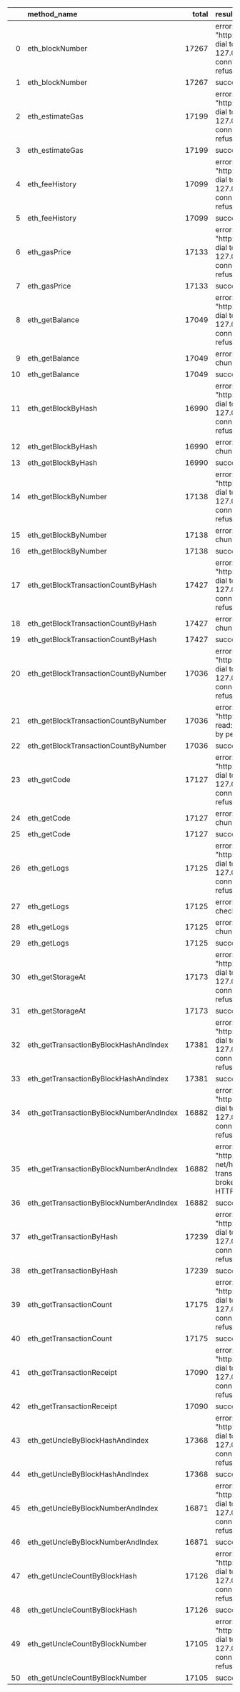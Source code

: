 |    | method_name                             |   total | result                                                                                                              |   count |   percentage |
|---:|:----------------------------------------|--------:|:--------------------------------------------------------------------------------------------------------------------|--------:|-------------:|
|  0 | eth_blockNumber                         |   17267 | error: Post "http://localhost:8545": dial tcp 127.0.0.1:8545: connect: connection refused                           |     124 |  0.00718133  |
|  1 | eth_blockNumber                         |   17267 | success                                                                                                             |   17143 |  0.992819    |
|  2 | eth_estimateGas                         |   17199 | error: Post "http://localhost:8545": dial tcp 127.0.0.1:8545: connect: connection refused                           |     128 |  0.00744229  |
|  3 | eth_estimateGas                         |   17199 | success                                                                                                             |   17071 |  0.992558    |
|  4 | eth_feeHistory                          |   17099 | error: Post "http://localhost:8545": dial tcp 127.0.0.1:8545: connect: connection refused                           |     131 |  0.00766127  |
|  5 | eth_feeHistory                          |   17099 | success                                                                                                             |   16968 |  0.992339    |
|  6 | eth_gasPrice                            |   17133 | error: Post "http://localhost:8545": dial tcp 127.0.0.1:8545: connect: connection refused                           |     138 |  0.00805463  |
|  7 | eth_gasPrice                            |   17133 | success                                                                                                             |   16995 |  0.991945    |
|  8 | eth_getBalance                          |   17049 | error: Post "http://localhost:8545": dial tcp 127.0.0.1:8545: connect: connection refused                           |     135 |  0.00791835  |
|  9 | eth_getBalance                          |   17049 | error: invalid byte in chunk length                                                                                 |       1 |  5.86545e-05 |
| 10 | eth_getBalance                          |   17049 | success                                                                                                             |   16913 |  0.992023    |
| 11 | eth_getBlockByHash                      |   16990 | error: Post "http://localhost:8545": dial tcp 127.0.0.1:8545: connect: connection refused                           |     136 |  0.00800471  |
| 12 | eth_getBlockByHash                      |   16990 | error: invalid byte in chunk length                                                                                 |     105 |  0.00618011  |
| 13 | eth_getBlockByHash                      |   16990 | success                                                                                                             |   16749 |  0.985815    |
| 14 | eth_getBlockByNumber                    |   17138 | error: Post "http://localhost:8545": dial tcp 127.0.0.1:8545: connect: connection refused                           |     152 |  0.00886918  |
| 15 | eth_getBlockByNumber                    |   17138 | error: invalid byte in chunk length                                                                                 |      40 |  0.00233399  |
| 16 | eth_getBlockByNumber                    |   17138 | success                                                                                                             |   16946 |  0.988797    |
| 17 | eth_getBlockTransactionCountByHash      |   17427 | error: Post "http://localhost:8545": dial tcp 127.0.0.1:8545: connect: connection refused                           |     139 |  0.00797613  |
| 18 | eth_getBlockTransactionCountByHash      |   17427 | error: invalid byte in chunk length                                                                                 |       1 |  5.73822e-05 |
| 19 | eth_getBlockTransactionCountByHash      |   17427 | success                                                                                                             |   17287 |  0.991966    |
| 20 | eth_getBlockTransactionCountByNumber    |   17036 | error: Post "http://localhost:8545": dial tcp 127.0.0.1:8545: connect: connection refused                           |     136 |  0.00798309  |
| 21 | eth_getBlockTransactionCountByNumber    |   17036 | error: Post "http://localhost:8545": read: connection reset by peer                                                 |       1 |  5.86992e-05 |
| 22 | eth_getBlockTransactionCountByNumber    |   17036 | success                                                                                                             |   16899 |  0.991958    |
| 23 | eth_getCode                             |   17127 | error: Post "http://localhost:8545": dial tcp 127.0.0.1:8545: connect: connection refused                           |     129 |  0.00753197  |
| 24 | eth_getCode                             |   17127 | error: invalid byte in chunk length                                                                                 |      92 |  0.00537164  |
| 25 | eth_getCode                             |   17127 | success                                                                                                             |   16906 |  0.987096    |
| 26 | eth_getLogs                             |   17125 | error: Post "http://localhost:8545": dial tcp 127.0.0.1:8545: connect: connection refused                           |     146 |  0.00852555  |
| 27 | eth_getLogs                             |   17125 | error: gzip: invalid checksum                                                                                       |     126 |  0.00735766  |
| 28 | eth_getLogs                             |   17125 | error: invalid byte in chunk length                                                                                 |      90 |  0.00525547  |
| 29 | eth_getLogs                             |   17125 | success                                                                                                             |   16763 |  0.978861    |
| 30 | eth_getStorageAt                        |   17173 | error: Post "http://localhost:8545": dial tcp 127.0.0.1:8545: connect: connection refused                           |     111 |  0.00646363  |
| 31 | eth_getStorageAt                        |   17173 | success                                                                                                             |   17062 |  0.993536    |
| 32 | eth_getTransactionByBlockHashAndIndex   |   17381 | error: Post "http://localhost:8545": dial tcp 127.0.0.1:8545: connect: connection refused                           |     134 |  0.00770957  |
| 33 | eth_getTransactionByBlockHashAndIndex   |   17381 | success                                                                                                             |   17247 |  0.99229     |
| 34 | eth_getTransactionByBlockNumberAndIndex |   16882 | error: Post "http://localhost:8545": dial tcp 127.0.0.1:8545: connect: connection refused                           |     119 |  0.00704893  |
| 35 | eth_getTransactionByBlockNumberAndIndex |   16882 | error: Post "http://localhost:8545": net/http: HTTP/1.x transport connection broken: malformed HTTP response "1144" |       1 |  5.92347e-05 |
| 36 | eth_getTransactionByBlockNumberAndIndex |   16882 | success                                                                                                             |   16762 |  0.992892    |
| 37 | eth_getTransactionByHash                |   17239 | error: Post "http://localhost:8545": dial tcp 127.0.0.1:8545: connect: connection refused                           |     142 |  0.00823714  |
| 38 | eth_getTransactionByHash                |   17239 | success                                                                                                             |   17097 |  0.991763    |
| 39 | eth_getTransactionCount                 |   17175 | error: Post "http://localhost:8545": dial tcp 127.0.0.1:8545: connect: connection refused                           |     136 |  0.00791849  |
| 40 | eth_getTransactionCount                 |   17175 | success                                                                                                             |   17039 |  0.992082    |
| 41 | eth_getTransactionReceipt               |   17090 | error: Post "http://localhost:8545": dial tcp 127.0.0.1:8545: connect: connection refused                           |     138 |  0.0080749   |
| 42 | eth_getTransactionReceipt               |   17090 | success                                                                                                             |   16952 |  0.991925    |
| 43 | eth_getUncleByBlockHashAndIndex         |   17368 | error: Post "http://localhost:8545": dial tcp 127.0.0.1:8545: connect: connection refused                           |     149 |  0.008579    |
| 44 | eth_getUncleByBlockHashAndIndex         |   17368 | success                                                                                                             |   17219 |  0.991421    |
| 45 | eth_getUncleByBlockNumberAndIndex       |   16871 | error: Post "http://localhost:8545": dial tcp 127.0.0.1:8545: connect: connection refused                           |     145 |  0.00859463  |
| 46 | eth_getUncleByBlockNumberAndIndex       |   16871 | success                                                                                                             |   16726 |  0.991405    |
| 47 | eth_getUncleCountByBlockHash            |   17126 | error: Post "http://localhost:8545": dial tcp 127.0.0.1:8545: connect: connection refused                           |     142 |  0.00829149  |
| 48 | eth_getUncleCountByBlockHash            |   17126 | success                                                                                                             |   16984 |  0.991709    |
| 49 | eth_getUncleCountByBlockNumber          |   17105 | error: Post "http://localhost:8545": dial tcp 127.0.0.1:8545: connect: connection refused                           |     134 |  0.00783397  |
| 50 | eth_getUncleCountByBlockNumber          |   17105 | success                                                                                                             |   16971 |  0.992166    |